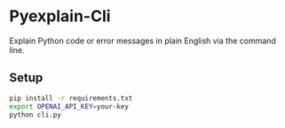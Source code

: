 # Pyexplain-Cli

Explain Python code or error messages in plain English via the command line.

## Setup
```bash
pip install -r requirements.txt
export OPENAI_API_KEY=your-key
python cli.py
```